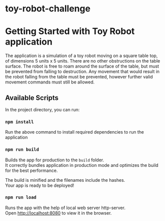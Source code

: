 # toy-robot-challenge

# Getting Started with Toy Robot application

The application is a simulation of a toy robot moving on a square table top, of dimensions 5 units x 5 units. There are no
other obstructions on the table surface. The robot is free to roam around the surface of the table, but must be prevented
from falling to destruction. Any movement that would result in the robot falling from the table must be prevented,
however further valid movement commands must still be allowed.

## Available Scripts

In the project directory, you can run:

### `npm install`

Run the above command to install required dependencies to run the application 

### `npm run build`

Builds the app for production to the `build` folder.\
It correctly bundles application in production mode and optimizes the build for the best performance.

The build is minified and the filenames include the hashes.\
Your app is ready to be deployed!

### `npm run load`

Runs the app with the help of local web server http-server.\
Open [http://localhost:8080](http://localhost:8080) to view it in the browser.